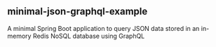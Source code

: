 ## minimal-json-graphql-example
A minimal Spring Boot application to query JSON data stored in an in-memory Redis NoSQL database using GraphQL
